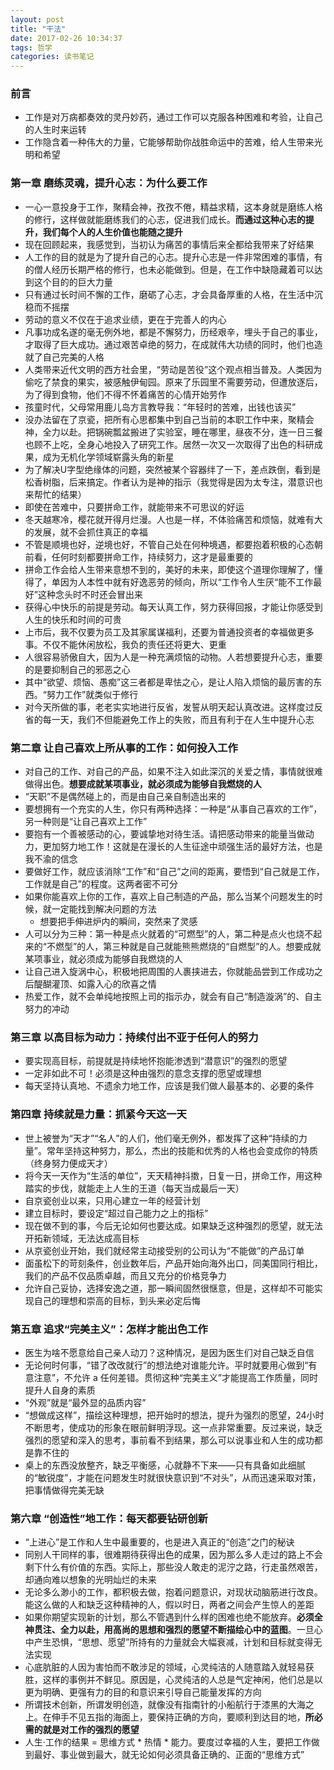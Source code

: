 ```yaml
---
layout: post
title: "干法"
date: 2017-02-26 10:34:37
tags: 哲学
categories: 读书笔记
---
```


### 前言

- 工作是对万病都奏效的灵丹妙药，通过工作可以克服各种困难和考验，让自己的人生时来运转
- 工作隐含着一种伟大的力量，它能够帮助你战胜命运中的苦难，给人生带来光明和希望

### 第一章 磨练灵魂，提升心志：为什么要工作

- 一心一意投身于工作，聚精会神，孜孜不倦，精益求精，这本身就是磨练人格的修行，这样做就能磨练我们的心志，促进我们成长。**而通过这种心志的提升，我们每个人的人生价值也能随之提升**
- 现在回顾起来，我感觉到，当初认为痛苦的事情后来全都给我带来了好结果
- 人工作的目的就是为了提升自己的心志。提升心志是一件非常困难的事情，有的僧人经历长期严格的修行，也未必能做到。但是，在工作中缺隐藏着可以达到这个目的的巨大力量
- 只有通过长时间不懈的工作，磨砺了心志，才会具备厚重的人格，在生活中沉稳而不摇摆
- 劳动的意义不仅在于追求业绩，更在于完善人的内心
- 凡事功成名遂的毫无例外地，都是不懈努力，历经艰辛，埋头于自己的事业，才取得了巨大成功。通过艰苦卓绝的努力，在成就伟大功绩的同时，他们也造就了自己完美的人格
- 人类带来近代文明的西方社会里，“劳动是苦役”这个观点相当普及。人类因为偷吃了禁食的果实，被感触伊甸园。原来了乐园里不需要劳动，但遭放逐后，为了得到食物，他们不得不怀着痛苦的心情开始劳作
- 孩童时代，父母常用鹿儿岛方言教导我：“年轻时的苦难，出钱也该买”
- 没办法留在了京瓷，把所有心思都集中到自己当前的本职工作中来，聚精会神，全力以赴。把锅碗瓢盆搬进了实验室，睡在哪里，昼夜不分，连一日三餐也顾不上吃，全身心地投入了研究工作。居然一次又一次取得了出色的科研成果，成为无机化学领域崭露头角的新星
- 为了解决U字型绝缘体的问题，突然被某个容器绊了一下，差点跌倒，看到是松香树脂，后来搞定。作者认为是神的指示（我觉得是因为太专注，潜意识也来帮忙的结果）
- 即使在苦难中，只要拼命工作，就能带来不可思议的好运
- 冬天越寒冷，樱花就开得月烂漫。人也是一样，不体验痛苦和烦恼，就难有大的发展，就不会抓住真正的幸福
- 不管是顺境也好，逆境也好，不管自己处在何种境遇，都要抱着积极的心态朝前看，任何时刻都要拼命工作，持续努力，这才是最重要的
- 拼命工作会给人生带来意想不到的，美好的未来，即使这个道理你理解了，懂得了，单因为人本性中就有好逸恶劳的倾向，所以“工作令人生厌“能不工作最好”这种念头时不时还会冒出来
- 获得心中快乐的前提是劳动。每天认真工作，努力获得回报，才能让你感受到人生的快乐和时间的可贵
- 上市后，我不仅要为员工及其家属谋福利，还要为普通投资者的幸福做更多事。不仅不能休闲放松，我负的责任还将更大、更重
- 人很容易骄傲自大，因为人是一种充满烦恼的动物。人若想要提升心志，重要的是要抑制自己的邪恶之心
- 其中“欲望、烦恼、愚痴”这三者都是卑怯之心，是让人陷入烦恼的最厉害的东西。“努力工作”就类似于修行
- 对今天所做的事，老老实实地进行反省，发誓从明天起认真改进。这样度过反省的每一天，我们不但能避免工作上的失败，而且有利于在人生中提升心志

### 第二章 让自己喜欢上所从事的工作：如何投入工作

- 对自己的工作、对自己的产品，如果不注入如此深沉的关爱之情，事情就很难做得出色。**想要成就某项事业，就必须成为能够自我燃烧的人**
- “天职”不是偶然碰上的，而是由自己亲自制造出来的
- 要想拥有一个充实的人生，你只有两种选择：一种是“从事自己喜欢的工作”，另一种则是“让自己喜欢上工作”
- 要抱有一个善被感动的心，要诚挚地对待生活。请把感动带来的能量当做动力，更加努力地工作！这就是在漫长的人生征途中顽强生活的最好方法，也是我不渝的信念
- 要做好工作，就应该消除“工作”和“自己”之间的距离，要悟到“自己就是工作，工作就是自己”的程度。这两者密不可分
- 如果你能喜欢上你的工作，喜欢上自己制造的产品，那么当某个问题发生的时候，就一定能找到解决问题的方法
    + 想要把手伸进炉内的瞬间，突然来了灵感
- 人可以分为三种：第一种是点火就着的“可燃型”的人，第二种是点火也烧不起来的“不燃型”的人，第三种就是自己就能熊熊燃烧的“自燃型”的人。想要成就某项事业，就必须成为能够自我燃烧的人
- 让自己进入旋涡中心，积极地把周围的人裹挟进去，你就能品尝到工作成功之后醍醐灌顶、如露入心的欣喜之情
- 热爱工作，就不会单纯地按照上司的指示办，就会有自己“制造漩涡”的、自主努力的冲动

### 第三章 以高目标为动力：持续付出不亚于任何人的努力

- 要实现高目标，前提就是持续地怀抱能渗透到“潜意识”的强烈的愿望
- 一定非如此不可！必须是这种由强烈的意念支撑的愿望或理想
- 每天坚持认真地、不遗余力地工作，应该是我们做人最基本的、必要的条件

### 第四章 持续就是力量：抓紧今天这一天

- 世上被誉为“天才”“名人”的人们，他们毫无例外，都发挥了这种“持续的力量”。常年坚持这种努力，那么，杰出的技能和优秀的人格也会变成你的特质（终身努力便成天才）
- 将今天一天作为“生活的单位”，天天精神抖擞，日复一日，拼命工作，用这种踏实的步伐，就能走上人生的王道（每天当成最后一天）
- 自京瓷创业以来，只用心建立一年的经营计划
- 建立目标时，要设定“超过自己能力之上的指标”
- 现在做不到的事，今后无论如何也要达成。如果缺乏这种强烈的愿望，就无法开拓新领域，无法达成高目标
- 从京瓷创业开始，我们就经常主动接受别的公司认为“不能做”的产品订单
- 面虽松下的苛刻条件，创业数年后，产品开始向海外出口，同美国同行相比，我们的产品不仅品质卓越，而且又充分的价格竞争力
- 允许自己妥协，选择安逸之道，那一瞬间固然很惬意，但是，这样却不可能实现自己的理想和崇高的目标，到头来必定后悔

### 第五章 追求“完美主义”：怎样才能出色工作

- 医生为啥不愿意给自己亲人动刀？这种情况，是因为医生们对自己缺乏自信
- 无论何时何事，“错了改改就行”的想法绝对谁能允许。平时就要用心做到“有意注意”，不允许 a 任何差错。贯彻这种“完美主义”才能提高工作质量，同时提升人自身的素质
- “外观”就是“最外显的品质内容”
- “想做成这样”，描绘这种理想，把开始时的想法，提升为强烈的愿望，24小时不断思考，使成功的形象在眼前鲜明浮现。这一点非常重要。反过来说，缺乏强烈的愿望和深入的思考，事前看不到结果，那么可以说事业和人生的成功都是靠不住的
- 桌上的东西没放整齐，缺乏平衡感，心就静不下来——只有具备如此细腻的“敏锐度”，才能在问题发生时就很快意识到“不对头”，从而迅速采取对策，把事情做得完美无缺

### 第六章 “创造性”地工作：每天都要钻研创新

- “上进心”是工作和人生中最重要的，也是进入真正的“创造”之门的秘诀
- 同别人干同样的事，很难期待获得出色的成果，因为那么多人走过的路上不会剩下什么有价值的东西。实际上，那些没人敢走的泥泞之路，行走虽然艰苦，却通向难以想象的光明灿烂的未来
- 无论多么渺小的工作，都积极去做，抱着问题意识，对现状动脑筋进行改良。能这么做的人和缺乏这种精神的人，假以时日，两者之间会产生惊人的差距
- 如果你期望实现新的计划，那么不管遇到什么样的困难也绝不能放弃。**必须全神贯注、全力以赴，用高尚的思想和强烈的愿望不断描绘心中的蓝图**。一旦心中产生恐惧，“思想、愿望”所持有的力量就会大幅衰减，计划和目标就变得无法实现
- 心底肮脏的人因为害怕而不敢涉足的领域，心灵纯洁的人随意踏入就轻易获胜，这样的事例并不鲜见。原因是，心灵纯洁的人总是气定神闲，他们总是以更为明确、更强有力的目的和意识来引导自己能量发挥的方向
- 所谓技术创新，所谓发明创造，就像没有指南针的小船航行于漆黑的大海之上。在伸手不见五指的海面上，要保持正确的方向，要顺利到达目的地，**所必需的就是对工作的强烈的愿望**
- 人生·工作的结果 = 思维方式 * 热情 * 能力。要度过幸福的人生，要把工作做到最好、事业做到最大，就无论如何必须具备正确的、正面的“思维方式”
